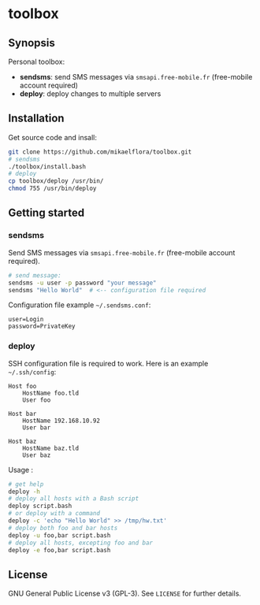 # toolbox

## Synopsis

Personal toolbox:  
  - **sendsms**: send SMS messages via `smsapi.free-mobile.fr` (free-mobile account required)
  - **deploy**: deploy changes to multiple servers

## Installation

Get source code and insall:  
```bash
git clone https://github.com/mikaelflora/toolbox.git
# sendsms
./toolbox/install.bash
# deploy
cp toolbox/deploy /usr/bin/
chmod 755 /usr/bin/deploy
```

## Getting started

### sendsms

Send SMS messages via `smsapi.free-mobile.fr` (free-mobile account required).

```bash
# send message:
sendsms -u user -p password "your message"
sendsms "Hello World"  # <-- configuration file required
```

Configuration file example `~/.sendsms.conf`:  
```file
user=Login
password=PrivateKey
```

### deploy

SSH configuration file is required to work. Here is an example `~/.ssh/config`:  
```file
Host foo
    HostName foo.tld
    User foo

Host bar
    HostName 192.168.10.92
    User bar

Host baz
    HostName baz.tld
    User baz
```

Usage :  
```bash
# get help
deploy -h
# deploy all hosts with a Bash script
deploy script.bash
# or deploy with a command
deploy -c 'echo "Hello World" >> /tmp/hw.txt'
# deploy both foo and bar hosts
deploy -u foo,bar script.bash
# deploy all hosts, excepting foo and bar
deploy -e foo,bar script.bash
```

## License

GNU General Public License v3 (GPL-3). See `LICENSE` for further details.

